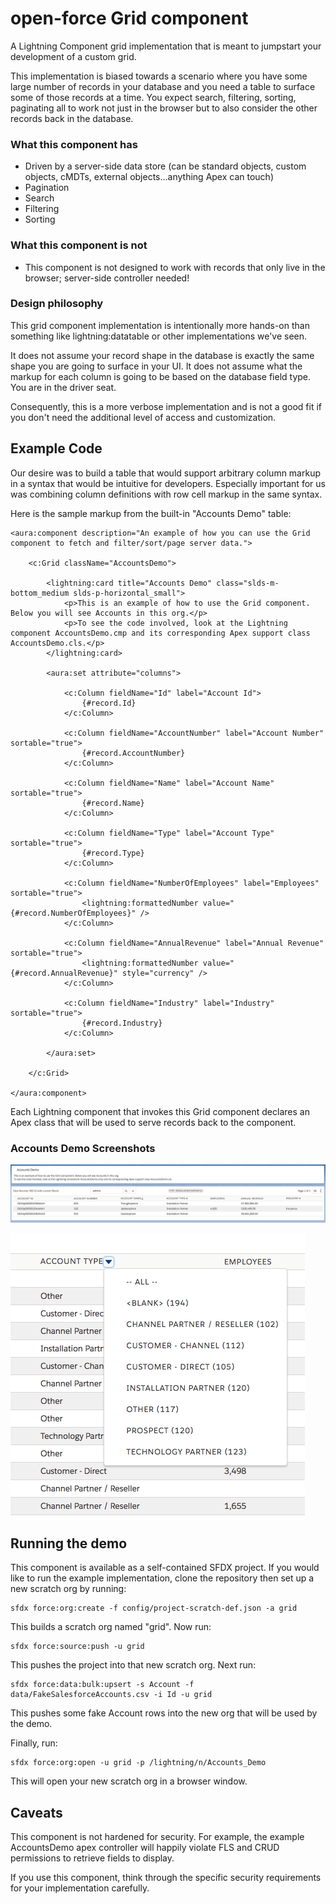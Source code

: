 # open-force Grid component

A Lightning Component grid implementation that is meant to jumpstart your development of a custom grid. 

This implementation is biased towards a scenario where you have some large number of records in your database and you need a table to surface some of those records at a time. You expect search, filtering, sorting, paginating all to work not just in the browser but to also consider the other records back in the database.

### What this component has ###
* Driven by a server-side data store (can be standard objects, custom objects, cMDTs, external objects...anything Apex can touch)
* Pagination
* Search
* Filtering
* Sorting

### What this component is not ###
* This component is not designed to work with records that only live in the browser; server-side controller needed!

### Design philosophy ###

This grid component implementation is intentionally more hands-on than something like lightning:datatable or other implementations we've seen. 

It does not assume your record shape in the database is exactly the same shape you are going to surface in your UI. It does not assume what the markup for each column is going to be based on the database field type. You are in the driver seat.

Consequently, this is a more verbose implementation and is not a good fit if you don't need the additional level of access and customization.

## Example Code ##

Our desire was to build a table that would support arbitrary column markup in a syntax that would be intuitive for developers. Especially important for us was combining column definitions with row cell markup in the same syntax.

Here is the sample markup from the built-in "Accounts Demo" table:

```
<aura:component description="An example of how you can use the Grid component to fetch and filter/sort/page server data.">

	<c:Grid className="AccountsDemo">

		<lightning:card title="Accounts Demo" class="slds-m-bottom_medium slds-p-horizontal_small">
			<p>This is an example of how to use the Grid component. Below you will see Accounts in this org.</p>
			<p>To see the code involved, look at the Lightning component AccountsDemo.cmp and its corresponding Apex support class AccountsDemo.cls.</p>
		</lightning:card>

		<aura:set attribute="columns">

			<c:Column fieldName="Id" label="Account Id">
				{#record.Id}
			</c:Column>

			<c:Column fieldName="AccountNumber" label="Account Number" sortable="true">
				{#record.AccountNumber}
			</c:Column>

			<c:Column fieldName="Name" label="Account Name" sortable="true">
				{#record.Name}
			</c:Column>

			<c:Column fieldName="Type" label="Account Type" sortable="true">
				{#record.Type}
			</c:Column>

			<c:Column fieldName="NumberOfEmployees" label="Employees" sortable="true">
				<lightning:formattedNumber value="{#record.NumberOfEmployees}" />
			</c:Column>

			<c:Column fieldName="AnnualRevenue" label="Annual Revenue" sortable="true">
				<lightning:formattedNumber value="{#record.AnnualRevenue}" style="currency" />
			</c:Column>

			<c:Column fieldName="Industry" label="Industry" sortable="true">
				{#record.Industry}
			</c:Column>

		</aura:set>

	</c:Grid>

</aura:component>
```

Each Lightning component that invokes this Grid component declares an Apex class that will be used to serve records back to the component.

### Accounts Demo Screenshots ###

![You can search, sort, filter, and page through the records in your data store](/data/accounts_demo.png)

![You can see how many records would be available when considering filters](/data/filter_dropdown.png)

## Running the demo ##

This component is available as a self-contained SFDX project. If you would like to run the example implementation, clone the repository then set up a new scratch org by running:

    sfdx force:org:create -f config/project-scratch-def.json -a grid
    
This builds a scratch org named "grid". Now run:

    sfdx force:source:push -u grid
    
This pushes the project into that new scratch org. Next run:

    sfdx force:data:bulk:upsert -s Account -f data/FakeSalesforceAccounts.csv -i Id -u grid
    
This pushes some fake Account rows into the new org that will be used by the demo.

Finally, run:

    sfdx force:org:open -u grid -p /lightning/n/Accounts_Demo
    
This will open your new scratch org in a browser window.

## Caveats ##

This component is not hardened for security. For example, the example AccountsDemo apex controller will happily violate FLS and CRUD permissions to retrieve fields to display.

If you use this component, think through the specific security requirements for your implementation carefully.